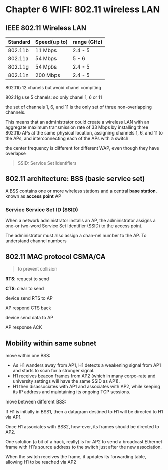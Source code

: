 # Chapter 6 WIFI: 802.11 wireless LAN

## IEEE 802.11 Wireless LAN

| Standard | Speed(up to) | range (GHz) |
| -------- | ------------ | ----------- |
| 802.11b  | 11 Mbps      | 2.4 - 5     |
| 802.11a  | 54 Mbps      | 5 - 6       |
| 802.11g  | 54 Mpbs      | 2.4 - 5     |
| 802.11n  | 200 Mbps     | 2.4 - 5     |

802.11b 12 chanels but avoid chanel compiting

802.11g use 5 chanels: so only chanel 1, 6 or 11

the set of channels 1, 6, and 11 is the only set of three non-overlapping channels.

This means that an administrator could create a wireless LAN with an aggregate maximum transmission rate of 33 Mbps by installing three 802.11b APs at the same physical location, assigning channels 1, 6, and 11 to the APs, and interconnecting each of the APs with a switch

the center frequency is different for different WAP, even though they have overlapse

> SSID: Service Set Identifiers

## 802.11 architecture: BSS (basic service set)

A BSS contains one or more wireless stations and a central **base station**, known as **access point** AP

### Service Service Set ID (SSID)

When a network administrator installs an AP, the administrator assigns a one-or two-word Service Set Identifier (SSID) to the access point.

The administrator must also assign a chan-nel number to the AP. To understand channel numbers

## 802.11 MAC protocol CSMA/CA

> to prevent collision

**RTS**: request to send

**CTS**: clear to send

device send RTS to AP

AP respond CTS back

device send data to AP

AP response ACK

## Mobility within same subnet

move within one BSS:

- As H1 wanders away from AP1, H1 detects a weakening signal from AP1 and starts to scan for a stronger signal.
- H1 receives beacon frames from AP2 (which in many corpo-rate and university settings will have the same SSID as AP1).
- H1 then disassociates with AP1 and associates with AP2, while keeping its IP address and maintaining its ongoing TCP sessions.

move between different BSS:

If H1 is initially in BSS1, then a datagram destined to H1 will be directed to H1 via AP1.

Once H1 associates with BSS2, how-ever, its frames should be directed to AP2.

One solution (a bit of a hack, really) is for AP2 to send a broadcast Ethernet frame with H1’s source address to the switch just after the new association.

When the switch receives the frame, it updates its forwarding table, allowing H1 to be reached via AP2
